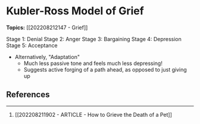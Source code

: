 # Kubler-Ross Model of Grief
**Topics:** [[202208212147 - Grief]]

Stage 1: Denial
Stage 2: Anger
Stage 3: Bargaining
Stage 4: Depression
Stage 5: Acceptance
- Alternatively, "Adaptation"
	- Much less passive tone and feels much less depressing!
	- Suggests active forging of a path ahead, as opposed to just giving up

## References
---
1. [[202208211902 - ARTICLE - How to Grieve the Death of a Pet]]